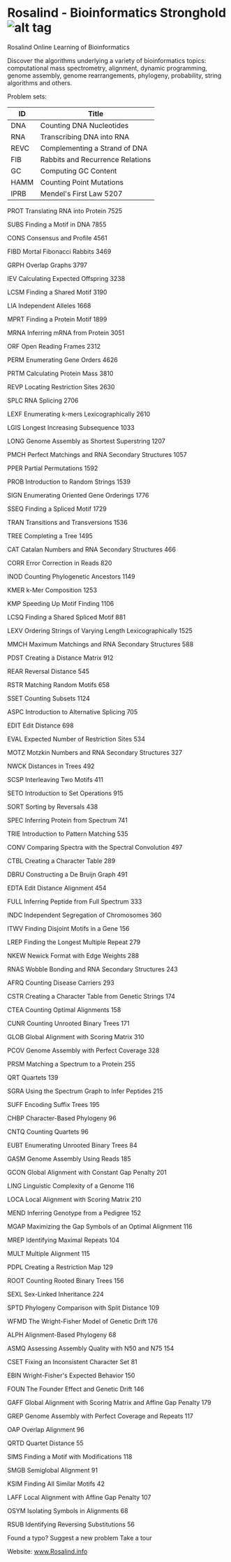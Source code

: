 # Rosalind - Bioinformatics Stronghold ![alt tag](http://rosalind.info/static/img/locations/bioinformatics-stronghold.png?v=1384701438)
Rosalind Online Learning of Bioinformatics

Discover the algorithms underlying a variety of bioinformatics topics: computational mass spectrometry, alignment, dynamic programming, genome assembly, genome rearrangements, phylogeny, probability, string algorithms and others.

Problem sets:

ID |	Title
-----|-----
DNA | Counting DNA Nucleotides
RNA |	Transcribing DNA into RNA	
REVC |	Complementing a Strand of DNA
FIB |	Rabbits and Recurrence Relations
GC |	Computing GC Content
HAMM |	Counting Point Mutations
IPRB |	Mendel's First Law	5207	
 	 	 
PROT	Translating RNA into Protein	7525	
 	 	 
SUBS	Finding a Motif in DNA	7855	
 	 	 
CONS	Consensus and Profile	4561	
 	 	 
FIBD	Mortal Fibonacci Rabbits	3469	
 	 	 
GRPH	Overlap Graphs	3797	
 	 	 
IEV	Calculating Expected Offspring	3238	
 	 	 
LCSM	Finding a Shared Motif	3190	
 	 	 
LIA	Independent Alleles	1668	
 	 	 
MPRT	Finding a Protein Motif	1899	
 	 	 
MRNA	Inferring mRNA from Protein	3051	
 	 	 
ORF	Open Reading Frames	2312	
 	 	 
PERM	Enumerating Gene Orders	4626	
 	 	 
PRTM	Calculating Protein Mass	3810	
 	 	 
REVP	Locating Restriction Sites	2630	
 	 	 
SPLC	RNA Splicing	2706	
 	 	 
LEXF	Enumerating k-mers Lexicographically	2610	
 	 	 
LGIS	Longest Increasing Subsequence	1033	
 	 	 
LONG	Genome Assembly as Shortest Superstring	1207	
 	 	 
PMCH	Perfect Matchings and RNA Secondary Structures	1057	
 	 	 
PPER	Partial Permutations	1592	
 	 	 
PROB	Introduction to Random Strings	1539	
 	 	 
SIGN	Enumerating Oriented Gene Orderings	1776	
 	 	 
SSEQ	Finding a Spliced Motif	1729	
 	 	 
TRAN	Transitions and Transversions	1536	
 	 	 
TREE	Completing a Tree	1495	
 	 	 
CAT	Catalan Numbers and RNA Secondary Structures	466	
 	 	 
CORR	Error Correction in Reads	820	
 	 	 
INOD	Counting Phylogenetic Ancestors	1149	
 	 	 
KMER	k-Mer Composition	1253	
 	 	 
KMP	Speeding Up Motif Finding	1106	
 	 	 
LCSQ	Finding a Shared Spliced Motif	881	
 	 	 
LEXV	Ordering Strings of Varying Length Lexicographically	1525	
 	 	 
MMCH	Maximum Matchings and RNA Secondary Structures	588	
 	 	 
PDST	Creating a Distance Matrix	912	
 	 	 
REAR	Reversal Distance	545	
 	 	 
RSTR	Matching Random Motifs	658	
 	 	 
SSET	Counting Subsets	1124	
 	 	 
ASPC	Introduction to Alternative Splicing	705	
 	 	 
EDIT	Edit Distance	698	
 	 	 
EVAL	Expected Number of Restriction Sites	534	
 	 	 
MOTZ	Motzkin Numbers and RNA Secondary Structures	327	
 	 	 
NWCK	Distances in Trees	492	
 	 	 
SCSP	Interleaving Two Motifs	411	
 	 	 
SETO	Introduction to Set Operations	915	
 	 	 
SORT	Sorting by Reversals	438	
 	 	 
SPEC	Inferring Protein from Spectrum	741	
 	 	 
TRIE	Introduction to Pattern Matching	535	
 	 	 
CONV	Comparing Spectra with the Spectral Convolution	497	
 	 	 
CTBL	Creating a Character Table	289	
 	 	 
DBRU	Constructing a De Bruijn Graph	491	
 	 	 
EDTA	Edit Distance Alignment	454	
 	 	 
FULL	Inferring Peptide from Full Spectrum	333	
 	 	 
INDC	Independent Segregation of Chromosomes	360	
 	 	 
ITWV	Finding Disjoint Motifs in a Gene	156	
 	 	 
LREP	Finding the Longest Multiple Repeat	279	
 	 	 
NKEW	Newick Format with Edge Weights	288	
 	 	 
RNAS	Wobble Bonding and RNA Secondary Structures	243	
 	 	 
AFRQ	Counting Disease Carriers	293	
 	 	 
CSTR	Creating a Character Table from Genetic Strings	174	
 	 	 
CTEA	Counting Optimal Alignments	158	
 	 	 
CUNR	Counting Unrooted Binary Trees	171	
 	 	 
GLOB	Global Alignment with Scoring Matrix	310	
 	 	 
PCOV	Genome Assembly with Perfect Coverage	328	
 	 	 
PRSM	Matching a Spectrum to a Protein	255	
 	 	 
QRT	Quartets	139	
 	 	 
SGRA	Using the Spectrum Graph to Infer Peptides	215	
 	 	 
SUFF	Encoding Suffix Trees	195	
 	 	 
CHBP	Character-Based Phylogeny	96	
 	 	 
CNTQ	Counting Quartets	96	
 	 	 
EUBT	Enumerating Unrooted Binary Trees	84	
 	 	 
GASM	Genome Assembly Using Reads	185	
 	 	 
GCON	Global Alignment with Constant Gap Penalty	201	
 	 	 
LING	Linguistic Complexity of a Genome	116	
 	 	 
LOCA	Local Alignment with Scoring Matrix	210	
 	 	 
MEND	Inferring Genotype from a Pedigree	152	
 	 	 
MGAP	Maximizing the Gap Symbols of an Optimal Alignment	116	
 	 	 
MREP	Identifying Maximal Repeats	104	
 	 	 
MULT	Multiple Alignment	115	
 	 	 
PDPL	Creating a Restriction Map	129	
 	 	 
ROOT	Counting Rooted Binary Trees	156	
 	 	 
SEXL	Sex-Linked Inheritance	224	
 	 	 
SPTD	Phylogeny Comparison with Split Distance	109	
 	 	 
WFMD	The Wright-Fisher Model of Genetic Drift	176	
 	 	 
ALPH	Alignment-Based Phylogeny	68	
 	 	 
ASMQ	Assessing Assembly Quality with N50 and N75	154	
 	 	 
CSET	Fixing an Inconsistent Character Set	81	
 	 	 
EBIN	Wright-Fisher's Expected Behavior	150	
 	 	 
FOUN	The Founder Effect and Genetic Drift	146	
 	 	 
GAFF	Global Alignment with Scoring Matrix and Affine Gap Penalty	179	
 	 	 
GREP	Genome Assembly with Perfect Coverage and Repeats	117	
 	 	 
OAP	Overlap Alignment	96	
 	 	 
QRTD	Quartet Distance	55	
 	 	 
SIMS	Finding a Motif with Modifications	118	
 	 	 
SMGB	Semiglobal Alignment	91	
 	 	 
KSIM	Finding All Similar Motifs	42	
 	 	 
LAFF	Local Alignment with Affine Gap Penalty	107	
 	 	 
OSYM	Isolating Symbols in Alignments	68	
 	 	 
RSUB	Identifying Reversing Substitutions	56	
 	 	 
Found a typo? Suggest a new problem Take a tour


Website:
www.Rosalind.info
